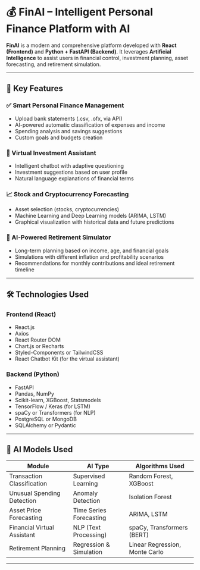 # 💰 FinAI – Intelligent Personal Finance Platform with AI

**FinAI** is a modern and comprehensive platform developed with **React (Frontend)** and **Python + FastAPI (Backend)**. It leverages **Artificial Intelligence** to assist users in financial control, investment planning, asset forecasting, and retirement simulation.

---

## 🚀 Key Features

### ✅ Smart Personal Finance Management
- Upload bank statements (.csv, .ofx, via API)
- AI-powered automatic classification of expenses and income
- Spending analysis and savings suggestions
- Custom goals and budgets creation

### 🤖 Virtual Investment Assistant
- Intelligent chatbot with adaptive questioning
- Investment suggestions based on user profile
- Natural language explanations of financial terms

### 📈 Stock and Cryptocurrency Forecasting
- Asset selection (stocks, cryptocurrencies)
- Machine Learning and Deep Learning models (ARIMA, LSTM)
- Graphical visualization with historical data and future predictions

### 🧓 AI-Powered Retirement Simulator
- Long-term planning based on income, age, and financial goals
- Simulations with different inflation and profitability scenarios
- Recommendations for monthly contributions and ideal retirement timeline

---

## 🛠️ Technologies Used

### Frontend (React)
- React.js  
- Axios  
- React Router DOM  
- Chart.js or Recharts  
- Styled-Components or TailwindCSS  
- React Chatbot Kit (for the virtual assistant)

### Backend (Python)
- FastAPI  
- Pandas, NumPy  
- Scikit-learn, XGBoost, Statsmodels  
- TensorFlow / Keras (for LSTM)  
- spaCy or Transformers (for NLP)  
- PostgreSQL or MongoDB  
- SQLAlchemy or Pydantic  

---

## 🧠 AI Models Used

| Module                          | AI Type                  | Algorithms Used                   |
|----------------------------------|---------------------------|------------------------------------|
| Transaction Classification       | Supervised Learning       | Random Forest, XGBoost             |
| Unusual Spending Detection       | Anomaly Detection         | Isolation Forest                   |
| Asset Price Forecasting          | Time Series Forecasting   | ARIMA, LSTM                        |
| Financial Virtual Assistant      | NLP (Text Processing)     | spaCy, Transformers (BERT)         |
| Retirement Planning              | Regression & Simulation   | Linear Regression, Monte Carlo     |

---

